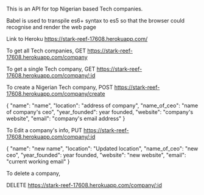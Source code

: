 This is an API for top Nigerian based Tech companies.



Babel is used to transpile es6+ syntax to es5 so that the browser could recognise and render the web page



Link to Heroku https://stark-reef-17608.herokuapp.com/


To get all Tech companies,
GET https://stark-reef-17608.herokuapp.com/company



To get a single Tech company,
GET https://stark-reef-17608.herokuapp.com/company/:id



To create a Nigerian Tech company,
POST https://stark-reef-17608.herokuapp.com/company/create

{
    "name": "name",
    "location": "address of company",
    "name_of_ceo": "name of company's ceo",
    "year_founded": year founded,
    "website": "company's website",
    "email": "company's email address"
}    


To Edit a company's info, 
PUT https://stark-reef-17608.herokuapp.com/company/:id


{
    "name": "new name",
    "location": "Updated location",
    "name_of_ceo": "new ceo",
    "year_founded": year founded,
    "website": "new website",
    "email": "current working email"
}



To delete a company,

DELETE https://stark-reef-17608.herokuapp.com/company/:id




 